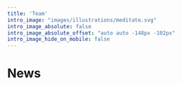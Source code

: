 ```yaml
---
title: 'Team'
intro_image: "images/illustrations/meditate.svg"
intro_image_absolute: false
intro_image_absolute_offset: "auto auto -148px -102px"
intro_image_hide_on_mobile: false
---
```


# News